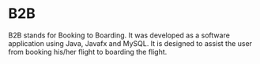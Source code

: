 # B2B
B2B stands for Booking to Boarding. It was developed as a software application using Java, Javafx and MySQL. It is designed to assist the user from booking his/her flight to boarding the flight.
